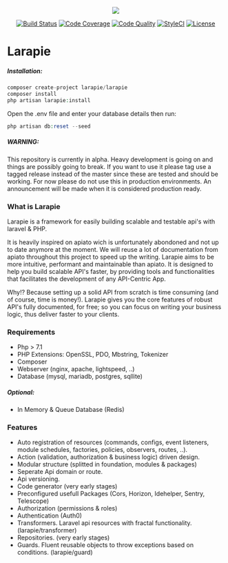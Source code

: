 <p align="center"><a href="https://laravel.com" target="_blank"><img src="https://laravel.com/assets/img/components/logo-laravel.svg"></a></p>

<p align="center">
<a href="https://travis-ci.org/larapie/larapie"><img src="https://travis-ci.org/larapie/larapie.svg?branch=master" alt="Build Status"></a>
<a href="https://scrutinizer-ci.com/g/larapie/larapie/"><img src="https://scrutinizer-ci.com/g/larapie/larapie/badges/coverage.png?b=master" alt="Code Coverage"></a>
<a href="https://scrutinizer-ci.com/g/larapie/larapie/"><img src="https://scrutinizer-ci.com/g/larapie/larapie/badges/quality-score.png?b=master" alt="Code Quality"></a>
<a href="https://github.styleci.io/repos/193496646"><img src="https://github.styleci.io/repos/193496646/shield?branch=master" alt="StyleCI"></a>
<a href="https://packagist.org/packages/laravel/framework"><img src="https://poser.pugx.org/laravel/framework/license.svg" alt="License"></a>
</p>

# Larapie

##### Installation:
```php
composer create-project larapie/larapie
composer install
php artisan larapie:install
```

Open the .env file and enter your database details then run:
```php
php artisan db:reset --seed
```

##### WARNING:
This repository is currently in alpha. Heavy development is going on and things are possibly going to break. If you want to use it please tag use a tagged release instead of the master since these are tested and should be working. For now please do not use this in production environments. An announcement will be made when it is considered production ready.


### What is Larapie
Larapie is a framework for easily building scalable and testable api's with laravel & PHP.

It is heavily inspired on apiato wich is unfortunately abondoned and not up to date anymore at the moment. We will reuse a lot of documentation from apiato throughout this project to speed up the writing. Larapie aims to be more intuitive, performant and maintainable than apiato. It is designed to help you build scalable API's faster, by providing tools and functionalities that facilitates the development of any API-Centric App.

Why!? Because setting up a solid API from scratch is time consuming (and of course, time is money!). Larapie gives you the core features of robust API's fully documented, for free; so you can focus on writing your business logic, thus deliver faster to your clients.

### Requirements
- Php > 7.1
- PHP Extensions: OpenSSL, PDO, Mbstring, Tokenizer
- Composer
- Webserver (nginx, apache, lightspeed, ..)
- Database (mysql, mariadb, postgres, sqllite)

##### Optional:
- In Memory & Queue Database (Redis) 

### Features
- Auto registration of resources (commands, configs, event listeners, module schedules, factories, policies, observers, routes, ..).
- Action (validation, authorization & business logic) driven design.
- Modular structure (splitted in foundation, modules & packages)
- Seperate Api domain or route.
- Api versioning.
- Code generator (very early stages)
- Preconfigured usefull Packages (Cors, Horizon, Idehelper, Sentry, Telescope)
- Authorization (permissions & roles)
- Authentication (Auth0) 
- Transformers. Laravel api resources with fractal functionality. (larapie/transformer)
- Repositories. (very early stages)
- Guards. Fluent reusable objects to throw exceptions based on conditions. (larapie/guard)

